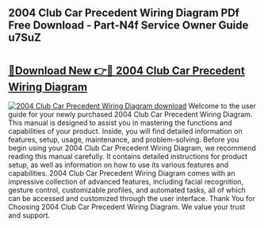 ## 2004 Club Car Precedent Wiring Diagram PDf Free Download - Part-N4f Service Owner Guide u7SuZ

# <h2><a href="http://dfurvo.blite.top/?on=2004+Club+Car+Precedent+Wiring+Diagram">🔗Download New 👉🔴 2004 Club Car Precedent Wiring Diagram</a></h2>

[![2004 Club Car Precedent Wiring Diagram download](https://i.imgur.com/lujVjoI.png)](http://dfurvo.blite.top/?on=2004+Club+Car+Precedent+Wiring+Diagram)
Welcome to the user guide for your newly purchased 2004 Club Car Precedent Wiring Diagram. This manual is designed to assist you in mastering the functions and capabilities of your product. Inside, you will find detailed information on features, setup, usage, maintenance, and problem-solving. Before you begin using your 2004 Club Car Precedent Wiring Diagram, we recommend reading this manual carefully. It contains detailed instructions for product setup, as well as information on how to use its various features and capabilities. 2004 Club Car Precedent Wiring Diagram comes with an impressive collection of advanced features, including facial recognition, gesture control, customizable profiles, and automated tasks, all of which can be accessed and customized through the user interface. Thank You for Choosing 2004 Club Car Precedent Wiring Diagram. We value your trust and support.
